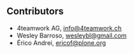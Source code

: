 ## Contributors

- 4teamwork AG, info@4teamwork.ch
- Wesley Barroso, wesleybl@gmail.com
- Érico Andrei, ericof@plone.org
